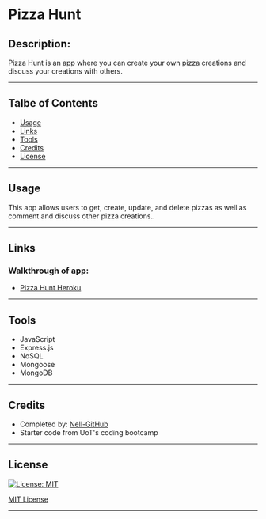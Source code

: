 # Pizza Hunt

## Description: 
Pizza Hunt is an app where you can create your own pizza creations and discuss your creations with others.
___

## Talbe of Contents
* [Usage](#usage)
* [Links](#links)
* [Tools](#tools)
* [Credits](#credits)
* [License](#license)
___


## Usage
This app allows users to get, create, update, and delete pizzas as well as comment and discuss other pizza creations.. 

___

## Links
### Walkthrough of app:
* [Pizza Hunt Heroku]()

___

## Tools
* JavaScript
* Express.js
* NoSQL
* Mongoose
* MongoDB
___

## Credits
* Completed by: [Nell-GitHub](https://github.com/ShannonNell)
* Starter code from UoT's coding bootcamp
___

## License
[![License: MIT](https://img.shields.io/badge/License-MIT-yellow.svg)](https://opensource.org/licenses/MIT)

[MIT License](https://choosealicense.com/licenses/mit/)    
___
